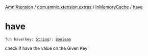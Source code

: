 [AmniXtension](../../index.md) / [com.amnix.xtension.extras](../index.md) / [InMemoryCache](index.md) / [have](./have.md)

# have

`fun have(key: `[`String`](https://kotlinlang.org/api/latest/jvm/stdlib/kotlin/-string/index.html)`): `[`Boolean`](https://kotlinlang.org/api/latest/jvm/stdlib/kotlin/-boolean/index.html)

check if have the value on the Given Key

